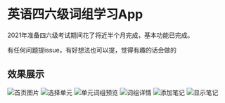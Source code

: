 # 英语四六级词组学习App

2021年准备四六级考试期间花了将近半个月完成，基本功能已完成。

有任何问题提issue，有好想法也可以提，觉得有趣的话会做的

## 效果展示

![首页图片](images/Screenshot_1631699941.png)
![选择单元](images/Screenshot_1631699978.png)
![单元词组预览](images/Screenshot_1631699986.png)
![词组详情](images/Screenshot_1631699994.png)
![添加笔记](images/Screenshot_1631700370.png)
![显示笔记](images/Screenshot_1631700399.png)

